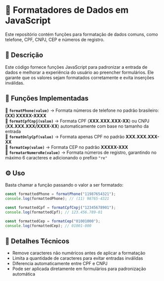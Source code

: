 # 📌 Formatadores de Dados em JavaScript  

Este repositório contém funções para formatação de dados comuns, como telefone, CPF, CNPJ, CEP e números de registro.  

## 📜 **Descrição**  

Este código fornece funções JavaScript para padronizar a entrada de dados e melhorar a experiência do usuário ao preencher formulários. Ele garante que os valores sejam formatados corretamente e evita inserções inválidas.  

## 🚀 **Funções Implementadas**  

🔹 **`formatPhone(value)`** → Formata números de telefone no padrão brasileiro: **(XX) XXXXX-XXXX**  
🔹 **`formatCpfCnpj(value)`** → Formata CPF (**XXX.XXX.XXX-XX**) ou CNPJ (**XX.XXX.XXX/XXXX-XX**) automaticamente com base no tamanho da entrada  
🔹 **`formatOnlyCpf(value)`** → Formata apenas CPF no padrão **XXX.XXX.XXX-XX**  
🔹 **`formatCep(value)`** → Formata CEP no padrão **XXXXX-XXX**  
🔹 **`formatarNumeroRe(value)`** → Formata números de registro, garantindo no máximo 6 caracteres e adicionando o prefixo `"re"`  

## ⚙️ **Uso**  

Basta chamar a função passando o valor a ser formatado:  

```javascript
const formattedPhone = formatPhone("11987654321"); 
console.log(formattedPhone); // (11) 98765-4321

const formattedCpf = formatCpfCnpj("12345678901");
console.log(formattedCpf); // 123.456.789-01

const formattedCep = formatCep("01001000");
console.log(formattedCep); // 01001-000
```

## 📌 **Detalhes Técnicos**  

- Remove caracteres não numéricos antes de aplicar a formatação  
- Limita a quantidade de caracteres para evitar entradas inválidas  
- Diferencia automaticamente entre CPF e CNPJ  
- Pode ser aplicada diretamente em formulários para padronização automática  
